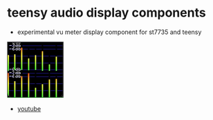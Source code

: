 # teensy audio display components
* experimental vu meter display component for st7735 and teensy

![multiple](docs/multiple_example.gif)

* [youtube](https://youtu.be/1PGVviOpSBU)
